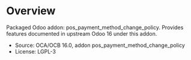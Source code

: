 # Overview

Packaged Odoo addon: pos_payment_method_change_policy. Provides features documented in upstream Odoo 16 under this addon.

- Source: OCA/OCB 16.0, addon pos_payment_method_change_policy
- License: LGPL-3
